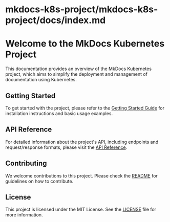 # mkdocs-k8s-project/mkdocs-k8s-project/docs/index.md

# Welcome to the MkDocs Kubernetes Project

This documentation provides an overview of the MkDocs Kubernetes project, which aims to simplify the deployment and management of documentation using Kubernetes.

## Getting Started

To get started with the project, please refer to the [Getting Started Guide](getting-started.md) for installation instructions and basic usage examples.

## API Reference

For detailed information about the project's API, including endpoints and request/response formats, please visit the [API Reference](api-reference.md).

## Contributing

We welcome contributions to this project. Please check the [README](../README.md) for guidelines on how to contribute.

## License

This project is licensed under the MIT License. See the [LICENSE](../LICENSE) file for more information.